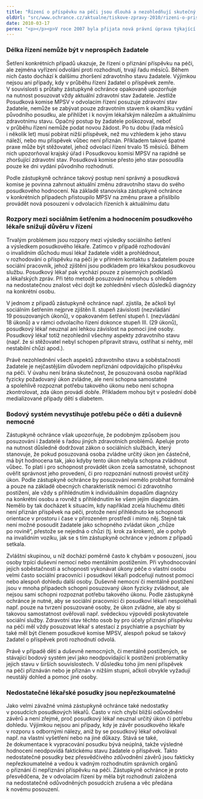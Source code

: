 ```yaml
---
title: "Řízení o příspěvku na péči jsou dlouhá a nezohledňují skutečný stav žadatele"
oldUrl: "src/www.ochrance.cz/aktualne/tiskove-zpravy-2010/rizeni-o-prispevku-na-peci-jsou-dlouha-a-nezohlednuji-skutecny-stav-zadatele"
date: 2010-03-17
perex: "<p></p><p>V roce 2007 byla přijata nová právní úprava týkající se příspěvku na péči. Od tohoto roku stížností k ochránci přibývá a zcela jednoznačně mezi nimi převládají stížnosti na průtahy v řízení a na problémy související s posuzováním stupně závislosti na péči. Podle informací z MPSV evidovaly Posudkové komise MPSV k 31. 5. 2009 celkem 2482 případů, které nebyly projednány ve lhůtě. Ministerstvu se sice od roku 2008 podařilo počet nevyřízených žádostí výrazně snížit, přesto nejsou plněny zákonné lhůty a zejména řízení v gesci ČSSZ (na straně posudkových lékařů) jsou v průtazích.</p>"
---
```


<!-- imported from the old website -->

<h3>Délka řízení nemůže být v neprospěch žadatele</h3><p>Šetření konkrétních případů ukazuje, že řízení o přiznání příspěvku na péči, ale zejména vyřízení odvolání proti rozhodnutí, trvají řadu měsíců. Během nich často dochází k dalšímu zhoršení zdravotního stavu žadatele. Výjimkou nejsou ani případy, kdy v průběhu řízení žadatel o příspěvek zemře. V souvislosti s průtahy zástupkyně ochránce opakovaně upozorňuje na nutnost posuzovat vždy aktuální zdravotní stav žadatele. Jestliže Posudková komise MPSV v odvolacím řízení posuzuje zdravotní stav žadatele, nemůže se zabývat pouze zdravotním stavem k okamžiku vydání původního posudku, ale přihlížet i k novým lékařským nálezům a aktuálnímu zdravotnímu stavu. Opačný postup by žadatele poškozoval, neboť v průběhu řízení nemůže podat novou žádost. Po tu dobu (řada měsíců i několik let) musí pobírat nižší příspěvek, než mu vzhledem k jeho stavu náleží, nebo mu příspěvek vůbec není přiznán. Příkladem takové špatné praxe může být stěžovatel, jehož odvolací řízení trvalo 15 měsíců. Během nich upozorňoval krajský úřad i Posudkovou komisi MPSV na rapidně se zhoršující zdravotní stav. Posudková komise přesto jeho stav posoudila pouze ke dni vydání původního rozhodnutí. </p><p>Podle zástupkyně ochránce takový postup není správný a posudková komise je povinna zahrnout aktuální změnu zdravotního stavu do svého posudkového hodnocení. Na základě stanoviska zástupkyně ochránce v konkrétních případech přistoupilo MPSV na změnu praxe a přislíbilo provádět nová posouzení v odvolacích řízeních k aktuálnímu datu</p><h3>Rozpory mezi sociálním šetřením a hodnocením posudkového lékaře snižují důvěru v řízení</h3><p>Trvalým problémem jsou rozpory mezi výsledky sociálního šetření a výsledkem posudkového lékaře. Zatímco v případě rozhodování o invalidním důchodu musí lékař žadatele vidět a prohlédnout, v rozhodování o příspěvku na péči je v přímém kontaktu s žadatelem pouze sociální pracovník, jehož zjištění jsou podkladem pro lékařskou posudkovou službu. Posudkový lékař pak vychází pouze z písemných podkladů a lékařských zpráv. Při této metodě posuzování nemohou s ohledem na nedostatečnou znalost věci dojít ke zohlednění všech důsledků diagnózy na konkrétní osobu. </p><p>V jednom z případů zástupkyně ochránce např. zjistila, že ačkoli byl sociálním šetřením nejprve zjištěn II. stupeň závislosti (nezvládání 19 posuzovaných úkonů), v opakovaném šetření stupeň I. (nezvládání 18 úkonů) a v rámci odvolacího řízení dokonce stupeň III. (29 úkonů), posudkový lékař neuznal ani lehkou závislost na pomoci jiné osoby. Posudkový lékař totiž nezohlednil všechny aspekty zdravotního stavu (např. že si stěžovatel nebyl schopen připravit stravu, ostříhat si nehty, měl nestabilní chůzi apod.). </p><p>Právě nezohlednění všech aspektů zdravotního stavu a soběstačnosti žadatele je nejčastějším důvodem nepřiznání odpovídajícího příspěvku na péči. V úvahu není brána skutečnost, že posuzovaná osoba například fyzicky požadovaný úkon zvládne, ale není schopna samostatně a spolehlivě rozpoznat potřebu takového úkonu nebo není schopna zkontrolovat, zda úkon provádí dobře. Příkladem mohou být v poslední době medializované případy dětí s diabetem.</p><h3>Bodový systém nevystihuje potřebu péče o děti a duševně nemocné</h3><p>Zástupkyně ochránce však upozorňuje, že podobným způsobem jsou posuzováni i žadatelé s řadou jiných zdravotních problémů. Apeluje proto na nutnost důsledně dodržovat zákon o sociálních službách, který stanovuje, že pokud posuzovaná osoba zvládne určitý úkon jen částečně, má být hodnocena tak, jako kdyby tento úkon nebyla schopna zvládnout vůbec. To platí i pro schopnost provádět úkon zcela samostatně, schopnost ověřit správnost jeho provedení, či pro rozpoznání nutnosti provést určitý úkon. Podle zástupkyně ochránce by posuzování nemělo probíhat formálně a pouze na základě obecných charakteristik nemoci či zdravotního postižení, ale vždy s přihlédnutím k individuálním dopadům diagnózy na konkrétní osobu a rovněž s přihlédnutím ke všem jejím diagnózám. Nemělo by tak docházet k situacím, kdy například zcela hluchému dítěti není přiznán příspěvek na péči, protože není přihlédnuto ke schopnosti orientace v prostoru i čase v přirozeném prostředí i mimo něj. Stejně tak není možné posoudit žadatele jako schopného zvládat úkon „chůze po rovině“, přestože se nejedná o chůzi (tj. krok za krokem), ale o pohyb na invalidním vozíku, jak se s tím zástupkyně ochránce v jednom z případů setkala.</p><p>Zvláštní skupinou, u níž dochází poměrně často k chybám v posouzení, jsou osoby trpící duševní nemocí nebo mentálním postižením. Při vyhodnocování jejich soběstačnosti a schopnosti vykonávat úkony péče o vlastní osobu velmi často sociální pracovníci i posudkoví lékaři podceňují nutnost pomoci nebo alespoň dohledu další osoby. Duševně nemocní či mentálně postižení jsou v mnoha případech schopni posuzovaný úkon fyzicky zvládnout, ale nejsou sami schopni rozpoznat potřebu takového úkonu. Podle zástupkyně ochránce je nutné, aby se sociální pracovníci či posudkoví lékaři nespoléhali např. pouze na tvrzení posuzované osoby, že úkon zvládne, ale aby si takovou samostatnost ověřovali např. svědeckou výpovědí poskytovatele sociální služby. Zdravotní stav těchto osob by pro účely přiznání příspěvku na péči měl vždy posuzovat lékař s atestací z psychiatrie a psychiatr by také měl být členem posudkové komise MPSV, alespoň pokud se takový žadatel o příspěvek proti rozhodnutí odvolá.</p><p>Právě v případě dětí a duševně nemocných, či mentálně postižených, se stávající bodový systém jeví jako neodpovídající k postižení problematiky jejich stavu v širších souvislostech. V důsledku toho jim není příspěvek na péči přiznáván nebo je přiznán v nižším stupni, ačkoli obvykle vyžadují neustálý dohled a pomoc jiné osoby.</p><h3>Nedostatečné lékařské posudky jsou nepřezkoumatelné</h3><p>Jako velmi závažné vnímá zástupkyně ochránce také nedostatky v posudcích posudkových lékařů. Často v nich chybí bližší odůvodnění závěrů a není zřejmé, proč posudkový lékař neuznal určitý úkon či potřebu dohledu. Výjimkou nejsou ani případy, kdy je závěr posudkového lékaře v rozporu s odbornými nálezy, aniž by se posudkový lékař odvolával např. na vlastní vyšetření nebo na jiné důkazy. Stává se také, že dokumentace k vypracování posudku bývá neúplná, takže výsledné hodnocení neodpovídá faktickému stavu žadatele o příspěvek. Takto nedostatečné posudky bez přesvědčivého zdůvodnění závěrů jsou fakticky nepřezkoumatelné a vedou k vadným rozhodnutím správních orgánů o přiznání či nepřiznání příspěvku na péči. Zástupkyně ochránce je proto přesvědčena, že v odvolacím řízení by měla být rozhodnutí založená na nedostatečně odůvodněných posudcích zrušena a věc předána k novému posouzení.</p>
